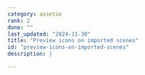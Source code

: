 ```yaml
---
category: assetio
rank: 2
done: ""
last_updated: "2024-11-30"
title: "Preview icons on imported scenes"
id: "preview-icons-on-imported-scenes"
description: |

---
```

